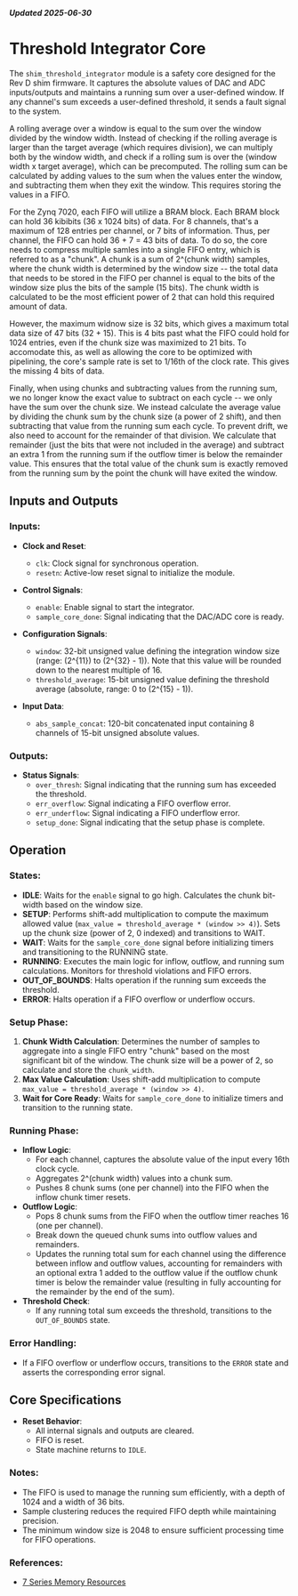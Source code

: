 ***Updated 2025-06-30***
# Threshold Integrator Core

The `shim_threshold_integrator` module is a safety core designed for the Rev D shim firmware. It captures the absolute values of DAC and ADC inputs/outputs and maintains a running sum over a user-defined window. If any channel's sum exceeds a user-defined threshold, it sends a fault signal to the system.

A rolling average over a window is equal to the sum over the window divided by the window width. Instead of checking if the rolling average is larger than the target average (which requires division), we can multiply both by the window width, and check if a rolling sum is over the (window width x target average), which can be precomputed. The rolling sum can be calculated by adding values to the sum when the values enter the window, and subtracting them when they exit the window. This requires storing the values in a FIFO.

For the Zynq 7020, each FIFO will utilize a BRAM block. Each BRAM block can hold 36 kibibits (36 x 1024 bits) of data. For 8 channels, that's a maximum of 128 entries per channel, or 7 bits of information. Thus, per channel, the FIFO can hold 36 + 7 = 43 bits of data. To do so, the core needs to compress multiple samles into a single FIFO entry, which is referred to as a "chunk". A chunk is a sum of 2^(chunk width) samples, where the chunk width is determined by the window size -- the total data that needs to be stored in the FIFO per channel is equal to the bits of the window size plus the bits of the sample (15 bits). The chunk width is calculated to be the most efficient power of 2 that can hold this required amount of data.

However, the maximum widnow size is 32 bits, which gives a maximum total data size of 47 bits (32 + 15). This is 4 bits past what the FIFO could hold for 1024 entries, even if the chunk size was maximized to 21 bits. To accomodate this, as well as allowing the core to be optimized with pipelining, the core's sample rate is set to 1/16th of the clock rate. This gives the missing 4 bits of data.

Finally, when using chunks and subtracting values from the running sum, we no longer know the exact value to subtract on each cycle -- we only have the sum over the chunk size. We instead calculate the average value by dividing the chunk sum by the chunk size (a power of 2 shift), and then subtracting that value from the running sum each cycle. To prevent drift, we also need to account for the remainder of that division. We calculate that remainder (just the bits that were not included in the average) and subtract an extra 1 from the running sum if the outflow timer is below the remainder value. This ensures that the total value of the chunk sum is exactly removed from the running sum by the point the chunk will have exited the window.

## Inputs and Outputs

### Inputs:
- **Clock and Reset**:
  - `clk`: Clock signal for synchronous operation.
  - `resetn`: Active-low reset signal to initialize the module.

- **Control Signals**:
  - `enable`: Enable signal to start the integrator.
  - `sample_core_done`: Signal indicating that the DAC/ADC core is ready.

- **Configuration Signals**:
  - `window`: 32-bit unsigned value defining the integration window size (range: \(2^{11}\) to \(2^{32} - 1\)). Note that this value will be rounded down to the nearest multiple of 16.
  - `threshold_average`: 15-bit unsigned value defining the threshold average (absolute, range: 0 to \(2^{15} - 1\)).

- **Input Data**:
  - `abs_sample_concat`: 120-bit concatenated input containing 8 channels of 15-bit unsigned absolute values.

### Outputs:
- **Status Signals**:
  - `over_thresh`: Signal indicating that the running sum has exceeded the threshold.
  - `err_overflow`: Signal indicating a FIFO overflow error.
  - `err_underflow`: Signal indicating a FIFO underflow error.
  - `setup_done`: Signal indicating that the setup phase is complete.

## Operation

### States:
- **IDLE**: Waits for the `enable` signal to go high. Calculates the chunk bit-width based on the window size.
- **SETUP**: Performs shift-add multiplication to compute the maximum allowed value (`max_value = threshold_average * (window >> 4)`). Sets up the chunk size (power of 2, 0 indexed) and transitions to WAIT.
- **WAIT**: Waits for the `sample_core_done` signal before initializing timers and transitioning to the RUNNING state.
- **RUNNING**: Executes the main logic for inflow, outflow, and running sum calculations. Monitors for threshold violations and FIFO errors.
- **OUT_OF_BOUNDS**: Halts operation if the running sum exceeds the threshold.
- **ERROR**: Halts operation if a FIFO overflow or underflow occurs.

### Setup Phase:
1. **Chunk Width Calculation**: Determines the number of samples to aggregate into a single FIFO entry "chunk" based on the most significant bit of the window. The chunk size will be a power of 2, so calculate and store the `chunk_width`.
2. **Max Value Calculation**: Uses shift-add multiplication to compute `max_value = threshold_average * (window >> 4)`.
3. **Wait for Core Ready**: Waits for `sample_core_done` to initialize timers and transition to the running state.

### Running Phase:
- **Inflow Logic**:
  - For each channel, captures the absolute value of the input every 16th clock cycle.
  - Aggregates 2^(chunk width) values into a chunk sum.
  - Pushes 8 chunk sums (one per channel) into the FIFO when the inflow chunk timer resets.
- **Outflow Logic**:
  - Pops 8 chunk sums from the FIFO when the outflow timer reaches 16 (one per channel).
  - Break down the queued chunk sums into outflow values and remainders.
  - Updates the running total sum for each channel using the difference between inflow and outflow values, accounting for remainders with an optional extra 1 added to the outflow value if the outflow chunk timer is below the remainder value (resulting in fully accounting for the remainder by the end of the sum).
- **Threshold Check**:
  - If any running total sum exceeds the threshold, transitions to the `OUT_OF_BOUNDS` state.

### Error Handling:
- If a FIFO overflow or underflow occurs, transitions to the `ERROR` state and asserts the corresponding error signal.

## Core Specifications

- **Reset Behavior**:
  - All internal signals and outputs are cleared.
  - FIFO is reset.
  - State machine returns to `IDLE`.

### Notes:
- The FIFO is used to manage the running sum efficiently, with a depth of 1024 and a width of 36 bits.
- Sample clustering reduces the required FIFO depth while maintaining precision.
- The minimum window size is 2048 to ensure sufficient processing time for FIFO operations.

### References:
- [7 Series Memory Resources](https://docs.amd.com/v/u/en-US/ug473_7Series_Memory_Resources)
